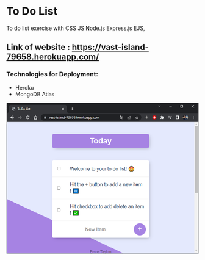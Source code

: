 # To Do List

To do list exercise with CSS JS Node.js Express.js EJS,

## Link of website : https://vast-island-79658.herokuapp.com/

### Technologies for Deployment:
- Heroku
- MongoDB Atlas


![Website](/images/evidence.png "Website")
